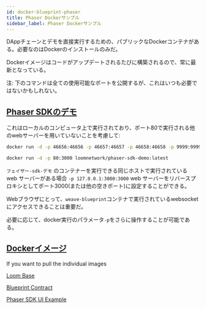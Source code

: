 ```yaml
---
id: docker-blueprint-phaser
title: Phaser Dockerサンプル
sidebar_label: Phaser Dockerサンプル
---
```

DAppチェーンとデモを直接実行するための、パブリックなDockerコンテナがある。必要なのはDockerのインストールのみだ。

Dockerイメージはコードがアップデートされるたびに構築されるので、常に最新となっている。

注: 下のコマンドは全ての使用可能なポートを公開するが、これはいつも必要ではないかもしれない。

## [Phaser SDKのデモ](https://github.com/loomnetwork/phaser-sdk-demo)

これはローカルのコンピュータ上で実行されており、ポート80で実行される他のwebサーバーを用いていないことを考慮して:

```bash
docker run -d -p 46656:46656 -p 46657:46657 -p 46658:46658 -p 9999:9999 loomnetwork/weave-blueprint:latest

docker run -d -p 80:3000 loomnetwork/phaser-sdk-demo:latest
```

`フェイザー-sdk-デモ` のコンテナーを実行できる同じホストで実行されている web サーバーがある場合 `-p 127.0.0.1:3000:3000` web サーバーをリバースプロキシとしてポート3000(または他の空きポート)に設定することができる。

Webブラウザにとって、`weave-blueprint`コンテナで実行されているwebsocketにアクセスできることは重要だ。

必要に応じて、docker実行のパラメータ`-p`をさらに操作することが可能である。

## [Dockerイメージ](https://hub.docker.com/r/loomnetwork/)

If you want to pull the individual images

[Loom Base](https://hub.docker.com/r/loomnetwork/loom/)

[Blueprint Contract](https://hub.docker.com/r/loomnetwork/weave-blueprint/)

[Phaser SDK UI Example](https://hub.docker.com/r/loomnetwork/phaser-sdk-demo)